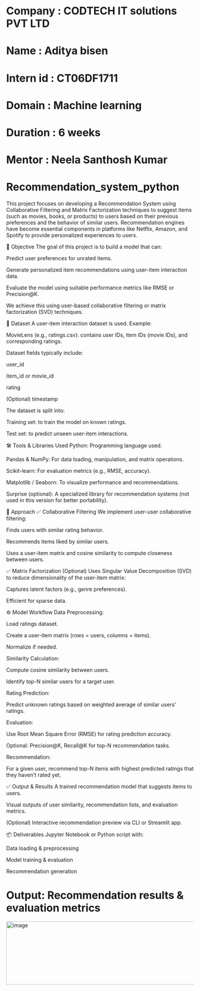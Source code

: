 # Company : CODTECH IT solutions PVT LTD
# Name : Aditya bisen
# Intern id : CT06DF1711
# Domain : Machine learning
# Duration : 6 weeks
# Mentor : Neela Santhosh Kumar

# Recommendation_system_python
This project focuses on developing a Recommendation System using Collaborative Filtering and Matrix Factorization techniques to suggest items (such as movies, books, or products) to users based on their previous preferences and the behavior of similar users. Recommendation engines have become essential components in platforms like Netflix, Amazon, and Spotify to provide personalized experiences to users.

🧠 Objective
The goal of this project is to build a model that can:

Predict user preferences for unrated items.

Generate personalized item recommendations using user-item interaction data.

Evaluate the model using suitable performance metrics like RMSE or Precision@K.

We achieve this using user-based collaborative filtering or matrix factorization (SVD) techniques.

📂 Dataset
A user-item interaction dataset is used. Example:

MovieLens (e.g., ratings.csv): contains user IDs, item IDs (movie IDs), and corresponding ratings.

Dataset fields typically include:

user_id

item_id or movie_id

rating

(Optional) timestamp

The dataset is split into:

Training set: to train the model on known ratings.

Test set: to predict unseen user-item interactions.

🛠 Tools & Libraries Used
Python: Programming language used.

Pandas & NumPy: For data loading, manipulation, and matrix operations.

Scikit-learn: For evaluation metrics (e.g., RMSE, accuracy).

Matplotlib / Seaborn: To visualize performance and recommendations.

Surprise (optional): A specialized library for recommendation systems (not used in this version for better portability).

🧱 Approach
✅ Collaborative Filtering
We implement user-user collaborative filtering:

Finds users with similar rating behavior.

Recommends items liked by similar users.

Uses a user-item matrix and cosine similarity to compute closeness between users.

✅ Matrix Factorization (Optional)
Uses Singular Value Decomposition (SVD) to reduce dimensionality of the user-item matrix:

Captures latent factors (e.g., genre preferences).

Efficient for sparse data.

⚙️ Model Workflow
Data Preprocessing:

Load ratings dataset.

Create a user-item matrix (rows = users, columns = items).

Normalize if needed.

Similarity Calculation:

Compute cosine similarity between users.

Identify top-N similar users for a target user.

Rating Prediction:

Predict unknown ratings based on weighted average of similar users' ratings.

Evaluation:

Use Root Mean Square Error (RMSE) for rating prediction accuracy.

Optional: Precision@K, Recall@K for top-N recommendation tasks.

Recommendation:

For a given user, recommend top-N items with highest predicted ratings that they haven’t rated yet.

✅ Output & Results
A trained recommendation model that suggests items to users.

Visual outputs of user similarity, recommendation lists, and evaluation metrics.

(Optional) Interactive recommendation preview via CLI or Streamlit app.

📦 Deliverables
Jupyter Notebook or Python script with:

Data loading & preprocessing

Model training & evaluation

Recommendation generation

# Output: Recommendation results & evaluation metrics
<img width="637" height="170" alt="image" src="https://github.com/user-attachments/assets/c1ac438f-3f8c-4c1a-8a96-7ff3ea1c1177" />


